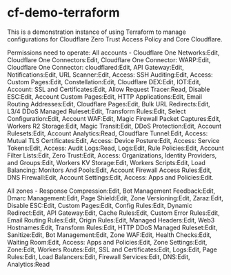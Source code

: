 # cf-demo-terraform
This is a demonstration instance of using Terraform to manage configurations for Cloudflare Zero Trust Access Policy and Core Cloudflare.

Permissions need to operate:
All accounts - Cloudflare One Networks:Edit, Cloudflare One Connectors:Edit, Cloudflare One Connector: WARP:Edit, Cloudflare One Connector: cloudflared:Edit, API Gateway:Edit, Notifications:Edit, URL Scanner:Edit, Access: SSH Auditing:Edit, Access: Custom Pages:Edit, Constellation:Edit, Cloudflare DEX:Edit, IOT:Edit, Account: SSL and Certificates:Edit, Allow Request Tracer:Read, Disable ESC:Edit, Account Custom Pages:Edit, HTTP Applications:Edit, Email Routing Addresses:Edit, Cloudflare Pages:Edit, Bulk URL Redirects:Edit,  L3/4 DDoS Managed Ruleset:Edit, Transform Rules:Edit, Select Configuration:Edit, Account WAF:Edit, Magic Firewall Packet Captures:Edit, Workers R2 Storage:Edit, Magic Transit:Edit, DDoS Protection:Edit, Account Rulesets:Edit, Account Analytics:Read, Cloudflare Tunnel:Edit, Access: Mutual TLS Certificates:Edit, Access: Device Posture:Edit, Access: Service Tokens:Edit, Access: Audit Logs:Read, Logs:Edit, Rule Policies:Edit, Account Filter Lists:Edit, Zero Trust:Edit, Access: Organizations, Identity Providers, and Groups:Edit, Workers KV Storage:Edit, Workers Scripts:Edit, Load Balancing: Monitors And Pools:Edit, Account Firewall Access Rules:Edit, DNS Firewall:Edit, Account Settings:Edit, Access: Apps and Policies:Edit.

All zones - Response Compression:Edit, Bot Management Feedback:Edit, Dmarc Management:Edit, Page Shield:Edit, Zone Versioning:Edit, Zaraz:Edit, Disable ESC:Edit, Custom Pages:Edit, Config Rules:Edit, Dynamic Redirect:Edit, API Gateway:Edit, Cache Rules:Edit, Custom Error Rules:Edit, Email Routing Rules:Edit, Origin Rules:Edit, Managed Headers:Edit, Web3 Hostnames:Edit, Transform Rules:Edit, HTTP DDoS Managed Ruleset:Edit, Sanitize:Edit, Bot Management:Edit, Zone WAF:Edit, Health Checks:Edit, Waiting Room:Edit, Access: Apps and Policies:Edit, Zone Settings:Edit, Zone:Edit, Workers Routes:Edit, SSL and Certificates:Edit, Logs:Edit, Page Rules:Edit, Load Balancers:Edit, Firewall Services:Edit, DNS:Edit, Analytics:Read
